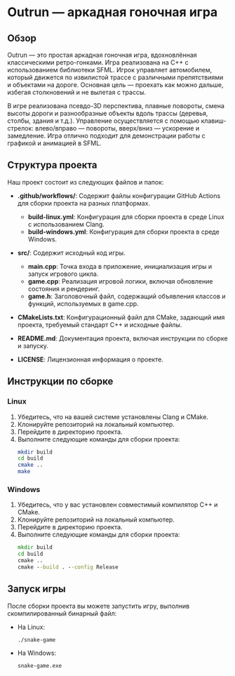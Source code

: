 
# Outrun — аркадная гоночная игра

## Обзор
Outrun — это простая аркадная гоночная игра, вдохновлённая классическими ретро-гонками. Игра реализована на C++ с использованием библиотеки SFML. Игрок управляет автомобилем, который движется по извилистой трассе с различными препятствиями и объектами на дороге. Основная цель — проехать как можно дальше, избегая столкновений и не вылетая с трассы.

В игре реализована псевдо-3D перспектива, плавные повороты, смена высоты дороги и разнообразные объекты вдоль трассы (деревья, столбы, здания и т.д.). Управление осуществляется с помощью клавиш-стрелок: влево/вправо — повороты, вверх/вниз — ускорение и замедление. Игра отлично подходит для демонстрации работы с графикой и анимацией в SFML.

## Структура проекта
Наш проект состоит из следующих файлов и папок:

- **.github/workflows/**: Содержит файлы конфигурации GitHub Actions для сборки проекта на разных платформах.
  - **build-linux.yml**: Конфигурация для сборки проекта в среде Linux с использованием Clang.
  - **build-windows.yml**: Конфигурация для сборки проекта в среде Windows.

- **src/**: Содержит исходный код игры.
  - **main.cpp**: Точка входа в приложение, инициализация игры и запуск игрового цикла.
  - **game.cpp**: Реализация игровой логики, включая обновление состояния и рендеринг.
  - **game.h**: Заголовочный файл, содержащий объявления классов и функций, используемых в game.cpp.

- **CMakeLists.txt**: Конфигурационный файл для CMake, задающий имя проекта, требуемый стандарт C++ и исходные файлы.

- **README.md**: Документация проекта, включая инструкции по сборке и запуску.

- **LICENSE**: Лицензионная информация о проекте.

## Инструкции по сборке

### Linux
1. Убедитесь, что на вашей системе установлены Clang и CMake.
2. Клонируйте репозиторий на локальный компьютер.
3. Перейдите в директорию проекта.
4. Выполните следующие команды для сборки проекта:
   ```bash
   mkdir build
   cd build
   cmake ..
   make
   ```

### Windows
1. Убедитесь, что у вас установлен совместимый компилятор C++ и CMake.
2. Клонируйте репозиторий на локальный компьютер.
3. Перейдите в директорию проекта.
4. Выполните следующие команды для сборки проекта:
   ```cmd
   mkdir build
   cd build
   cmake ..
   cmake --build . --config Release
   ```

## Запуск игры
После сборки проекта вы можете запустить игру, выполнив скомпилированный бинарный файл:
- На Linux:
  ```bash
  ./snake-game
  ```
- На Windows:
  ```cmd
  snake-game.exe
  ```
